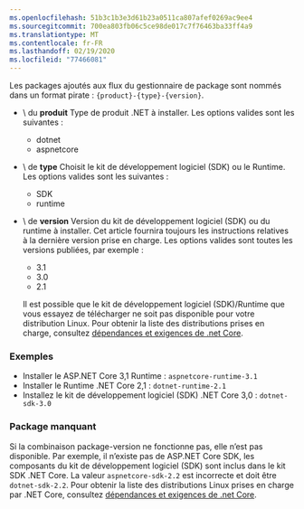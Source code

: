 ```yaml
---
ms.openlocfilehash: 51b3c1b3e3d61b23a0511ca807afef0269ac9ee4
ms.sourcegitcommit: 700ea803fb06c5ce98de017c7f76463ba33ff4a9
ms.translationtype: MT
ms.contentlocale: fr-FR
ms.lasthandoff: 02/19/2020
ms.locfileid: "77466081"
---
```


Les packages ajoutés aux flux du gestionnaire de package sont nommés dans un format pirate : `{product}-{type}-{version}`.

- \ du **produit**
Type de produit .NET à installer. Les options valides sont les suivantes :

  - dotnet
  - aspnetcore

- \ de **type**
Choisit le kit de développement logiciel (SDK) ou le Runtime. Les options valides sont les suivantes :

  - SDK
  - runtime

- \ de **version**
Version du kit de développement logiciel (SDK) ou du runtime à installer. Cet article fournira toujours les instructions relatives à la dernière version prise en charge. Les options valides sont toutes les versions publiées, par exemple :

  - 3.1
  - 3.0
  - 2.1

  Il est possible que le kit de développement logiciel (SDK)/Runtime que vous essayez de télécharger ne soit pas disponible pour votre distribution Linux. Pour obtenir la liste des distributions prises en charge, consultez [dépendances et exigences de .net Core](../dependencies.md?pivots=os-linux).

### <a name="examples"></a>Exemples

- Installer le ASP.NET Core 3,1 Runtime : `aspnetcore-runtime-3.1`
- Installer le Runtime .NET Core 2,1 : `dotnet-runtime-2.1`
- Installez le kit de développement logiciel (SDK) .NET Core 3,0 : `dotnet-sdk-3.0`

### <a name="package-missing"></a>Package manquant

Si la combinaison package-version ne fonctionne pas, elle n’est pas disponible. Par exemple, il n’existe pas de ASP.NET Core SDK, les composants du kit de développement logiciel (SDK) sont inclus dans le kit SDK .NET Core. La valeur `aspnetcore-sdk-2.2` est incorrecte et doit être `dotnet-sdk-2.2`. Pour obtenir la liste des distributions Linux prises en charge par .NET Core, consultez [dépendances et exigences de .net Core](../dependencies.md?pivots=os-linux).
